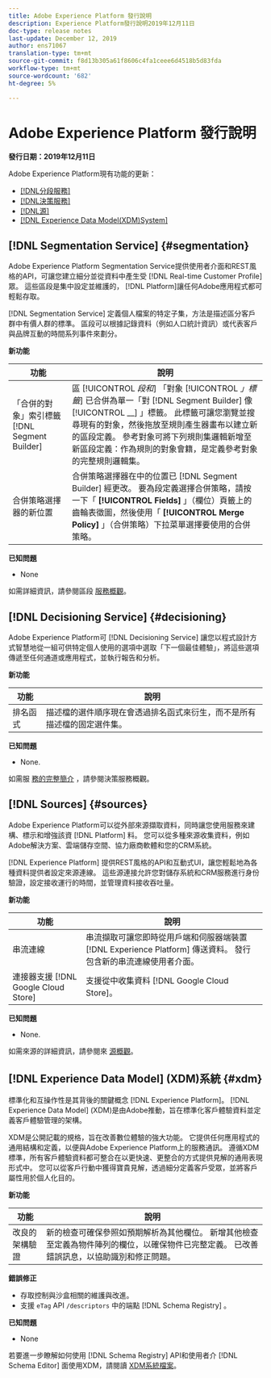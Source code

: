 ```yaml
---
title: Adobe Experience Platform 發行說明
description: Experience Platform發行說明2019年12月11日
doc-type: release notes
last-update: December 12, 2019
author: ens71067
translation-type: tm+mt
source-git-commit: f8d13b305a61f8606c4fa1ceee6d4518b5d83fda
workflow-type: tm+mt
source-wordcount: '682'
ht-degree: 5%

---
```



# Adobe Experience Platform 發行說明

**發行日期：2019年12月11日**

Adobe Experience Platform現有功能的更新：

* [[!DNL分段服務]](#segmentation)
* [[!DNL決策服務]](#decisioning)
* [[!DNL源]](#sources)
* [[!DNL Experience Data Model(XDM)System]](#xdm)

## [!DNL Segmentation Service] {#segmentation}

Adobe Experience Platform Segmentation Service提供使用者介面和REST風格的API，可讓您建立細分並從資料中產生受 [!DNL Real-time Customer Profile] 眾。 這些區段是集中設定並維護的， [!DNL Platform]讓任何Adobe應用程式都可輕鬆存取。

[!DNL Segmentation Service] 定義個人檔案的特定子集，方法是描述區分客戶群中有價人群的標準。 區段可以根據記錄資料（例如人口統計資訊）或代表客戶與品牌互動的時間系列事件來劃分。

**新功能**

| 功能 | 說明 |
|--- | ---|
| 「合併的對象」索引標籤 [!DNL Segment Builder] | 區 [!UICONTROL _段和_] 「對象 [!UICONTROL _」標籤_] 已合併為單一「對 [!DNL Segment Builder] 像 [!UICONTROL __] 」標籤。 此標籤可讓您瀏覽並搜尋現有的對象，然後拖放至規則產生器畫布以建立新的區段定義。 參考對象可將下列規則集邏輯新增至新區段定義：作為規則的對象會籍，是定義參考對象的完整規則邏輯集。 |
| 合併策略選擇器的新位置 | 合併策略選擇器在中的位置已 [!DNL Segment Builder] 經更改。 要為段定義選擇合併策略，請按一下「 **[!UICONTROL Fields]** 」（欄位）頁籤上的齒輪表徵圖，然後使用「 **[!UICONTROL Merge Policy]** 」（合併策略）下拉菜單選擇要使用的合併策略。 |

**已知問題**

* None

如需詳細資訊，請參閱區段 [服務概觀](../../segmentation/home.md)。

## [!DNL Decisioning Service] {#decisioning}

Adobe Experience Platform可 [!DNL Decisioning Service] 讓您以程式設計方式智慧地從一組可供特定個人使用的選項中選取「下一個最佳體驗」，將這些選項傳遞至任何通道或應用程式，並執行報告和分析。

**新功能**

| 功能 | 說明 |
| -----------| ---------- |
| 排名函式 | 描述檔的選件順序現在會透過排名函式來衍生，而不是所有描述檔的固定選件集。 |

**已知問題**

* None.

如需服 [務的完整簡介](../../decisioning-service/home.md) ，請參閱決策服務概觀。

## [!DNL Sources] {#sources}

Adobe Experience Platform可以從外部來源擷取資料，同時讓您使用服務來建構、標示和增強該資 [!DNL Platform] 料。 您可以從多種來源收集資料，例如Adobe解決方案、雲端儲存空間、協力廠商軟體和您的CRM系統。

[!DNL Experience Platform] 提供REST風格的API和互動式UI，讓您輕鬆地為各種資料提供者設定來源連線。 這些源連接允許您對儲存系統和CRM服務進行身份驗證，設定接收運行的時間，並管理資料接收吞吐量。

**新功能**

| 功能 | 說明 |
| ---------- | ------------ |
| 串流連線 | 串流擷取可讓您即時從用戶端和伺服器端裝置 [!DNL Experience Platform] 傳送資料。 發行包含新的串流連線使用者介面。 |
| 連接器支援 [!DNL Google Cloud Store] | 支援從中收集資料 [!DNL Google Cloud Store]。 |

**已知問題**

* None.

如需來源的詳細資訊，請參閱來 [源概觀](../../sources/home.md)。

## [!DNL Experience Data Model] (XDM)系統 {#xdm}

標準化和互操作性是其背後的關鍵概念 [!DNL Experience Platform]。 [!DNL Experience Data Model] (XDM)是由Adobe推動，旨在標準化客戶體驗資料並定義客戶體驗管理的架構。

XDM是公開記載的規格，旨在改善數位體驗的強大功能。 它提供任何應用程式的通用結構和定義，以便與Adobe Experience Platform上的服務通訊。 遵循XDM標準，所有客戶體驗資料都可整合在以更快速、更整合的方式提供見解的通用表現形式中。 您可以從客戶行動中獲得寶貴見解，透過細分定義客戶受眾，並將客戶屬性用於個人化目的。

**新功能**

| 功能 | 說明 |
|--- | ---|
| 改良的架構驗證 | 新的檢查可確保參照如預期解析為其他欄位。 新增其他檢查至定義為物件陣列的欄位，以確保物件已完整定義。 已改善錯誤訊息，以協助識別和修正問題。 |

**錯誤修正**

* 存取控制與沙盒相關的維護與改進。
* 支援 `eTag` API `/descriptors` 中的端點 [!DNL Schema Registry] 。

**已知問題**

* None

若要進一步瞭解如何使用 [!DNL Schema Registry] API和使用者介 [!DNL Schema Editor] 面使用XDM，請閱讀 [XDM系統檔案](../../xdm/home.md)。